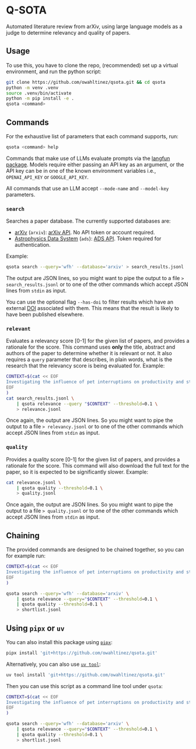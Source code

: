 # Q-SOTA

Automated literature review from arXiv, using large language models as a judge to determine
relevancy and quality of papers.

## Usage

To use this, you have to clone the repo, (recommended) set up a virtual environment, and run the
python script:

```bash
git clone https://github.com/owahltinez/qsota.git && cd qsota
python -m venv .venv
source .venv/bin/activate
python -m pip install -e .
qsota <command>
```

## Commands

For the exhaustive list of parameters that each command supports, run:

```bash
qsota <command> help
```

Commands that make use of LLMs evaluate prompts via the
[langfun package](https://pypi.org/project/langfun/). Models require either passing an API key as
an argument, or the API key can be in one of the known environment variables i.e., `OPENAI_API_KEY`
or `GOOGLE_API_KEY`.

All commands that use an LLM accept `--mode-name` and `--model-key` parameters.

### `search`

Searches a paper database. The currently supported databases are:

* [arXiv][arxiv] (`arxiv`): [arXiv API][arxiv-api]. No API token or account required.
* [Astrophysics Data System][ads] (`ads`): [ADS API][ads-api]. Token required for authentication.

Example:

```bash
qsota search --query='wfh' --database='arxiv' > search_results.jsonl
```

The output are JSON lines, so you might want to pipe the output to a file `> search_results.jsonl`
or to one of the other commands which accept JSON lines from `stdin` as input.

You can use the optional flag `--has-doi` to filter results which have an external
[DOI](https://doi.org) associated with them. This means that the result is likely to have been
published elsewhere.

[arxiv]: https://arxiv.org/
[arxiv-api]: https://info.arxiv.org/help/api/index.html
[ads]: https://ui.adsabs.harvard.edu/
[ads-api]: https://github.com/adsabs/adsabs-dev-api

### `relevant`

Evaluates a relevancy score [0-1] for the given list of papers, and provides a rationale for the
score. This command uses **only** the title, abstract and authors of the paper to determine whether
it is relevant or not. It also requires a `query` parameter that describes, in plain words, what
is the research that the relevancy score is being evaluated for. Example:

```bash
CONTEXT=$(cat << EOF
Investigating the influence of pet interruptions on productivity and stress levels in remote work.
EOF
)
cat search_results.jsonl \
    | qsota relevance --query "$CONTEXT" --threshold=0.1 \
    > relevance.jsonl
```

Once again, the output are JSON lines. So you might want to pipe the output to a file
`> relevancy.jsonl` or to one of the other commands which accept JSON lines from `stdin` as input.

### `quality`

Provides a quality score [0-1] for the given list of papers, and provides a rationale for the score.
This command will also download the full text for the paper, so it is expected to be significantly
slower. Example:

```bash
cat relevance.jsonl \
    | qsota quality --threshold=0.1 \
    > quality.jsonl
```

Once again, the output are JSON lines. So you might want to pipe the output to a file
`> quality.jsonl` or to one of the other commands which accept JSON lines from `stdin` as input.

## Chaining

The provided commands are designed to be chained together, so you can for example run:

```bash
CONTEXT=$(cat << EOF
Investigating the influence of pet interruptions on productivity and stress levels in remote work.
EOF
)

qsota search --query='wfh' --database='arxiv' \
    | qsota relevance --query="$CONTEXT" --threshold=0.1 \
    | qsota quality --threshold=0.1 \
    > shortlist.jsonl
```

## Using `pipx` or `uv`

You can also install this package using [`pipx`](https://github.com/pypa/pipx):

```bash
pipx install 'git+https://github.com/owahltinez/qsota.git'
```

Alternatively, you can also use [`uv tool`](https://docs.astral.sh/uv/concepts/tools/#tools):

```bash
uv tool install 'git+https://github.com/owahltinez/qsota.git'
```

Then you can use this script as a command line tool under `qsota`:

```bash
CONTEXT=$(cat << EOF
Investigating the influence of pet interruptions on productivity and stress levels in remote work.
EOF
)

qsota search --query='wfh' --database='arxiv' \
    | qsota relevance --query="$CONTEXT" --threshold=0.1 \
    | qsota quality --threshold=0.1 \
    > shortlist.jsonl
```


